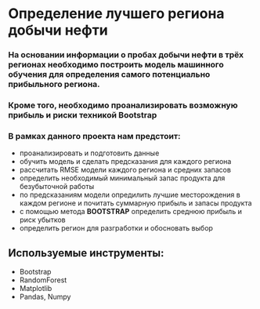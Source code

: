 # Определение лучшего региона добычи нефти

### На основании информации о пробах добычи нефти в трёх регионах необходимо построить модель машинного обучения для определения самого потенциально прибыльного региона.
### Кроме того, необходимо проанализировать возможную прибыль и риски техникой Bootstrap

 ### В рамках данного проекта нам предстоит:
- проанализировать и подготовить данные
- обучить модель и сделать предсказания для каждого региона
- рассчитать RMSE модели каждого региона и средних запасов
- определить необходимый минимальный запас продукта для безубыточной работы
- по предсказаниям модели опредилить лучшие месторождения в каждом регионе и почитать суммарную прибыль и запасы продукта
- с помощью метода **BOOTSTRAP** определить среднюю прибыль и риск убытков
- определить регион для разгработки и обосновать выбор

## Используемые инструменты:
- Bootstrap
- RandomForest
- Matplotlib
- Pandas, Numpy
